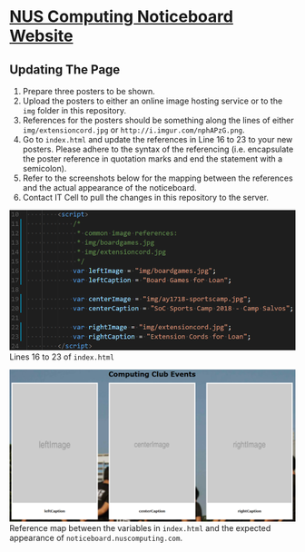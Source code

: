 # [NUS Computing Noticeboard Website](http://noticeboard.nuscomputing.com/)

## Updating The Page

1. Prepare three posters to be shown.
2. Upload the posters to either an online image hosting service or to the `img` folder in this repository.
3. References for the posters should be something along the lines of either `img/extensioncord.jpg` or `http://i.imgur.com/nphAPzG.png`.
4. Go to `index.html` and update the references in Line 16 to 23 to your new posters. Please adhere to the syntax of the referencing (i.e. encapsulate the poster reference in quotation marks and end the statement with a semicolon).
5. Refer to the screenshots below for the mapping between the references and the actual appearance of the noticeboard.
6. Contact IT Cell to pull the changes in this repository to the server.

![index.html](img/noticeboard-source.png)
Lines 16 to 23 of `index.html`

![noticeboard.nuscomputing.com](img/noticeboard.png)
Reference map between the variables in `index.html` and the expected appearance of `noticeboard.nuscomputing.com`.